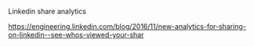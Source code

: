 Linkedin share analytics

https://engineering.linkedin.com/blog/2016/11/new-analytics-for-sharing-on-linkedin--see-whos-viewed-your-shar
